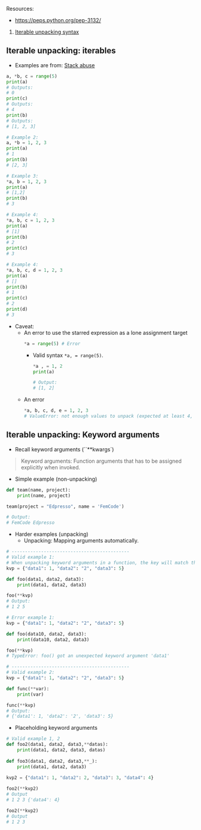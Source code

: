 Resources:
- https://peps.python.org/pep-3132/

1. [Iterable unpacking syntax](https://peps.python.org/pep-3132/)

## Iterable unpacking: iterables
- Examples are from: [Stack abuse](https://stackabuse.com/unpacking-in-python-beyond-parallel-assignment/)
```python
a, *b, c = range(5)
print(a)
# Outputs:
# 0
print(c)
# Outputs:
# 4
print(b)
# Outputs:
# [1, 2, 3]

# Example 2: 
a, *b = 1, 2, 3 
print(a)
# 1 
print(b)
# [2, 3]

# Example 3: 
*a, b = 1, 2, 3 
print(a)
# [1,2]
print(b)
# 3

# Example 4: 
*a, b, c = 1, 2, 3 
print(a)
# [1]
print(b)
# 2
print(c)
# 3

# Example 4: 
*a, b, c, d = 1, 2, 3
print(a)
# []
print(b)
# 1
print(c)
# 2
print(d)
# 3
```
- Caveat:
	- An error to use the starred expression as a lone assignment target
		```python
		*a = range(5) # Error
		```
		- Valid syntax `*a, = range(5)`.
			```python
			*a , = 1, 2 
			print(a)
			
			# Output:
			# [1, 2]
			```
	- An error
		```python
		*a, b, c, d, e = 1, 2, 3
		# ValueError: not enough values to unpack (expected at least 4, got 3)
		```

## Iterable unpacking: Keyword arguments
- Recall keyword arguments (``**kwargs`)
> Keyword arguments: Function arguments that has to be assigned explicitly when invoked.

- Simple example (non-unpacking)
```python
def team(name, project):
	print(name, project)

team(project = "Edpresso", name = 'FemCode')

# Output:
# FemCode Edpresso
```

- Harder examples (unpacking)
	- Unpacking: Mapping arguments automatically.
```python
# --------------------------------------------
# Valid example 1:
# When unpacking keyword arguments in a function, the key will match the variable identifiers of function arguments!
kvp = {"data1": 1, "data2": "2", "data3": 5}

def foo(data1, data2, data3):
    print(data1, data2, data3)

foo(**kvp)
# Output:
# 1 2 5

# Error example 1:
kvp = {"data1": 1, "data2": "2", "data3": 5}

def foo(data10, data2, data3):
    print(data10, data2, data3)

foo(**kvp)
# TypeError: foo() got an unexpected keyword argument 'data1'

# --------------------------------------------
# Valid example 2:
kvp = {"data1": 1, "data2": "2", "data3": 5}

def func(**var):
    print(var)

func(**kvp)
# Output:
# {'data1': 1, 'data2': '2', 'data3': 5}
```

- Placeholding keyword arguments
```python
# Valid example 1, 2
def foo2(data1, data2, data3,**datas):
    print(data1, data2, data3, datas)
    
def foo3(data1, data2, data3,**_):
    print(data1, data2, data3)
    
kvp2 = {"data1": 1, "data2": 2, "data3": 3, "data4": 4}

foo2(**kvp2)
# Output
# 1 2 3 {'data4': 4}

foo2(**kvp2)
# Output
# 1 2 3
```

